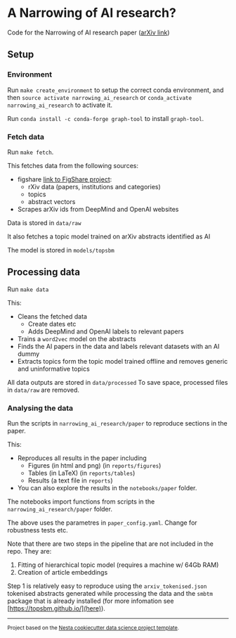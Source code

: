 A Narrowing of AI research?
==============================

Code for the Narrowing of AI research paper ([arXiv link](https://arxiv.org/abs/2009.10385))

## Setup

### Environment

Run `make create_environment` to setup the correct conda environment, and then `source activate narrowing_ai_research` or `conda_activate narrowing_ai_research` to activate it.

Run `conda install -c conda-forge graph-tool` to install `graph-tool`.

### Fetch data

Run `make fetch`.

This fetches data from the following sources:

* figshare [link to FigShare project](https://figshare.com/account/home#/projects/91427):
  * rXiv data (papers, institutions and categories)
  * topics
  * abstract vectors
* Scrapes arXiv ids from DeepMind and OpenAI websites

Data is stored in `data/raw`

It also fetches a topic model trained on arXiv abstracts identified as AI

The model is stored in `models/topsbm`

## Processing data

Run `make data`

This:

* Cleans the fetched data
  * Create dates etc
  * Adds DeepMind and OpenAI labels to relevant papers
* Trains a `word2vec` model on the abstracts
* Finds the AI papers in the data and labels relevant datasets with an AI dummy
* Extracts topics form the topic model trained offline and removes generic and uninformative topics

All data outputs are stored in `data/processed`
To save space, processed files in `data/raw` are removed.

### Analysing the data

Run the scripts in `narrowing_ai_research/paper` to reproduce sections in the paper.

This:
* Reproduces all results in the paper including
  * Figures (in html and png) (in `reports/figures`)
  * Tables (in LaTeX) (in `reports/tables`)
  * Results (a text file in `reports`)
* You can also explore the results in the `notebooks/paper` folder.

The notebooks import functions from scripts in the `narrowing_ai_research/paper` folder.

The above uses the parametres in `paper_config.yaml`. Change for robustness tests etc.

Note that there are two steps in the pipeline that are not included in the repo. They are:

1. Fitting of hierarchical topic model (requires a machine w/ 64Gb RAM)
2. Creation of article embeddings

Step 1 is relatively easy to reproduce using the `arxiv_tokenised.json` tokenised abstracts generated while processing the data and the `smbtm` package that is already installed (for more infomation see [https://topsbm.github.io/](here)).



--------

<p><small>Project based on the <a target="_blank" href="https://github.com/nestauk/cookiecutter-data-science-nesta">Nesta cookiecutter data science project template</a>.</small></p>
